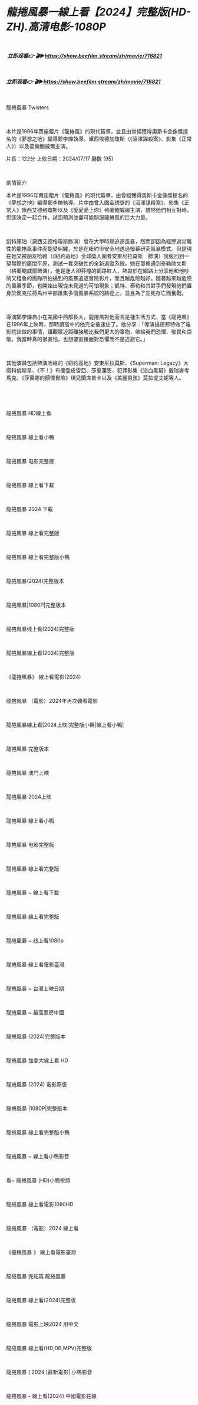 <h1 style="text-align: left;"><b><i>龍捲風暴一線上看【2024】完整版(HD-ZH).高清电影-1080P</i></b></h1><p><b><i><br /></i></b></p><p><b><i>&nbsp;立即观看👉 🎬▶️<a href="https://show.beefilm.stream/zh/movie/718821">https://show.beefilm.stream/zh/movie/718821</a></i></b></p><p><b><i><br /></i></b></p><p><b><i>立即观看👉 🎬▶️<a href="https://show.beefilm.stream/zh/movie/718821">https://show.beefilm.stream/zh/movie/718821</a></i></b></p><p><br /></p><p>龍捲風暴 Twisters</p><p><br /></p><p>本片是1996年賣座鉅片《龍捲風》的現代篇章，並且由曾經獲得奧斯卡金像獎提名的《夢想之地》編導鄭李爍執導。黛西埃德加瓊斯（《沼澤謀殺案》、影集《正常人》）以及葛倫鮑威爾主演。</p><p>片長：122分 上映日期：2024/07/17 廳數 (95)</p><p><br /></p><p>劇情簡介</p><p>本片是1996年賣座鉅片《龍捲風》的現代篇章，由曾經獲得奧斯卡金像獎提名的《夢想之地》編導鄭李爍執導。片中由曾入圍金球獎的《沼澤謀殺案》、影集《正常人》黛西艾德格瓊斯以及《愛愛愛上你》格蘭鮑威爾主演，雖然他們相互對峙，但卻決定一起合作，試圖預測並盡可能馴服龍捲風的巨大力量。</p><p><br /></p><p>凱特庫珀（黛西艾德格瓊斯飾演）曾在大學時期追逐風暴，然而卻因為經歷過災難性的龍捲風事件而飽受糾纏，於是在紐約市安全地透過螢幕研究風暴模式。但是現在她又被朋友哈維（《紐約高地》金球獎入圍者安東尼拉莫斯　飾演）說服回到一望無際的廣闊平原，測試一套突破性的全新追蹤系統。她在那裡遇到泰勒歐文斯（格蘭鮑威爾飾演），他是迷人卻莽撞的網路紅人，熱衷於在網路上分享他和他吵鬧又粗魯的團隊所拍攝到的風暴追逐冒險影片，而且越危險越好。隨著越來越危險的風暴季節，也開始出現從未見過的可怕現象；凱特、泰勒和其對手們發現他們置身於奧克拉荷馬州中部匯集多個風暴系統的路徑上，並且為了生死存亡而奮戰。</p><p><br /></p><p>導演鄭李爍自小在美國中西部長大，龍捲風對他而言是種生活方式，當《龍捲風》在1996年上映時，那時讀高中的他完全被迷住了。他分享：「導演揚德邦特做了電影院該做的事情，讓觀眾近距離接觸比我們更大的事物，帶給我們恐懼、敬畏和崇敬。我當時真的很害怕，也想要直接面對恐懼而不是逃避它。」</p><p><br /></p><p>其他演員包括飾演哈維的《紐約高地》安東尼拉莫斯、《Superman: Legacy》大衛科倫斯韋、《不！》布蘭登皮雷亞、莎夏蓮恩、犯罪影集《浴血黑幫》戴瑞麥考馬克、《莎賓娜的顫慄冒險》琪兒蘭席普卡以及《美麗男孩》莫拉堤艾妮等人。</p><p><br /></p><p><br /></p><p>龍捲風暴 HD線上看</p><p><br /></p><p>龍捲風暴 線上看小鴨</p><p><br /></p><p>龍捲風暴 电影完整版</p><p><br /></p><p>龍捲風暴 線上看下載</p><p><br /></p><p>龍捲風暴 2024 下載</p><p><br /></p><p>龍捲風暴 線上看完整版</p><p><br /></p><p>龍捲風暴 線上看完整版小鴨</p><p><br /></p><p>龍捲風暴(2024)完整版本</p><p><br /></p><p>龍捲風暴|1080P|完整版本</p><p><br /></p><p>龍捲風暴线上看(2024)完整版</p><p><br /></p><p>龍捲風暴線上看(2024)完整版</p><p><br /></p><p>《龍捲風暴》 線上看電影(2024)</p><p><br /></p><p>龍捲風暴 （電影）2024年再次觀看電影</p><p><br /></p><p>龍捲風暴線上看|2024上映|完整版小鴨|線上看小鴨|</p><p><br /></p><p>龍捲風暴 完整版本</p><p><br /></p><p>龍捲風暴 澳門上映</p><p><br /></p><p>龍捲風暴 2024上映</p><p><br /></p><p>龍捲風暴 線上看小鴨</p><p><br /></p><p>龍捲風暴 电影完整版</p><p><br /></p><p>龍捲風暴 線上看完整版</p><p><br /></p><p>龍捲風暴 ~ 線上看下載</p><p><br /></p><p>龍捲風暴 線上看完整版</p><p><br /></p><p>龍捲風暴 ~ 线上看1080p</p><p><br /></p><p>龍捲風暴 線上看電影臺灣</p><p><br /></p><p>龍捲風暴 ~ 台灣上映日期</p><p><br /></p><p>龍捲風暴 ~ 最高票房中國</p><p><br /></p><p>龍捲風暴 (2024)完整版本</p><p><br /></p><p>龍捲風暴 加拿大線上看 HD</p><p><br /></p><p>龍捲風暴 (2024) 電影原版</p><p><br /></p><p>龍捲風暴 |1080P|完整版本</p><p><br /></p><p>龍捲風暴 線上看完整版小鴨</p><p><br /></p><p>龍捲風暴 ~ 線上看小鴨影音</p><p><br /></p><p>看~ 龍捲風暴 (HD)小鴨視頻</p><p><br /></p><p>龍捲風暴 線上看電影1080HD</p><p><br /></p><p>龍捲風暴 （電影）2024 線上看</p><p><br /></p><p>《龍捲風暴 》 線上看電影臺灣</p><p><br /></p><p>龍捲風暴 完结篇 龍捲風暴</p><p><br /></p><p>龍捲風暴 線上看(2024)完整版</p><p><br /></p><p>龍捲風暴 電影上映2024 用中文</p><p><br /></p><p>龍捲風暴 線上看(HD,DB,MPV)完整版</p><p><br /></p><p>龍捲風暴 ( 2024 )最新電影| 小鴨影音</p><p><br /></p><p>龍捲風暴 - 線上看(2024) 中國電影在線</p>
